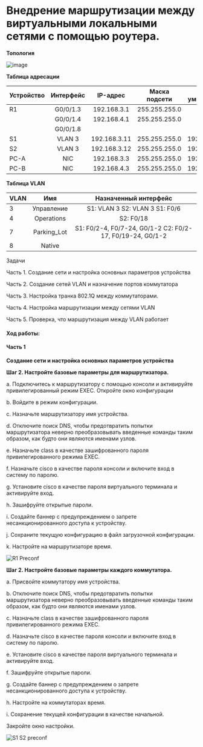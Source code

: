 # Внедрение маршрутизации между виртуальными локальными сетями с помощью роутера.

**Топология**

![image](https://github.com/DowningSun/OTUS/assets/156109695/b3502e16-befa-4024-9863-cf43a635bd45)

**Таблица адресации**

| Устройство | Интерфейс | IP-адрес | Маска подсети | Шлюз по умолчанию 
|:------------ |:---------------:| :-----: | :----------: | --------: |
|R1 |G0/0/1.3| 192.168.3.1 | 255.255.255.0 |  |
| | G0/0/1.4 | 192.168.4.1 | 255.255.255.0 |  |
| | G0/0/1.8 |  |  | |
| S1 | VLAN 3 | 192.168.3.11 | 255.255.255.0 | 192.168.3.1 |
| S2 | VLAN 3 | 192.168.3.12 | 255.255.255.0 | 192.168.3.1 |
| PC-A |NIC| 192.168.3.3 | 255.255.255.0 | 192.168.3.1 |
|PC-B |NIC | 192.168.4.3 | 255.255.255.0 | 192.168.4.1 |

**Таблица VLAN**

| VLAN | Имя | Назначенный интерфейс
|:------- |:------: |:------:|
|3 |Управление |S1: VLAN 3 S2: VLAN 3 S1: F0/6|
|4 |Operations |S2: F0/18|
|7 |Parking_Lot | S1: F0/2-4, F0/7-24, G0/1-2 С2: F0/2-17, F0/19-24, G0/1-2|
|8 |Native ||

Задачи

Часть 1. Создание сети и настройка основных параметров устройства

Часть 2. Создание сетей VLAN и назначение портов коммутатора

Часть 3. Настройка транка 802.1Q между коммутаторами.

Часть 4. Настройка маршрутизации между сетями VLAN

Часть 5. Проверка, что маршрутизация между VLAN работает

#### Ход работы:

#### Часть 1 

**Создание сети и настройка основных параметров устройства**

**Шаг 2. Настройте базовые параметры для маршрутизатора.**

a. Подключитесь к маршрутизатору с помощью консоли и активируйте привилегированный режим EXEC.
Откройте окно конфигурации
               
b. Войдите в режим конфигурации.

c. Назначьте маршрутизатору имя устройства.

d. Отключите поиск DNS, чтобы предотвратить попытки маршрутизатора неверно преобразовывать введенные команды таким образом, как будто они являются именами узлов.

e. Назначьте class в качестве зашифрованного пароля привилегированного режима EXEC.

f. Назначьте cisco в качестве пароля консоли и включите вход в систему по паролю.

g. Установите cisco в качестве пароля виртуального терминала и активируйте вход.

h. Зашифруйте открытые пароли.

i. Создайте баннер с предупреждением о запрете несанкционированного доступа к устройству.

j. Сохраните текущую конфигурацию в файл загрузочной конфигурации.

k. Настройте на маршрутизаторе время.

![R1 Preconf](https://github.com/DowningSun/OTUS/assets/156109695/35835045-8302-425b-9743-763be75a5e9e)

**Шаг 2. Настройте базовые параметры каждого коммутатора.**

a. Присвойте коммутатору имя устройства.

b. Отключите поиск DNS, чтобы предотвратить попытки маршрутизатора неверно преобразовывать введенные команды таким образом, как будто они являются именами узлов.

c. Назначьте class в качестве зашифрованного пароля привилегированного режима EXEC.

d. Назначьте cisco в качестве пароля консоли и включите вход в систему по паролю.

e. Установите cisco в качестве пароля виртуального терминала и активируйте вход.

f. Зашифруйте открытые пароли.

g. Создайте баннер с предупреждением о запрете несанкционированного доступа к устройству.

h. Настройте на коммутаторах время.

i. Сохранение текущей конфигурации в качестве начальной.

Закройте окно настройки.

![S1 S2 preconf](https://github.com/DowningSun/OTUS/assets/156109695/a7f595d4-b0ff-4b4c-a322-d1b1bbfeab78)
